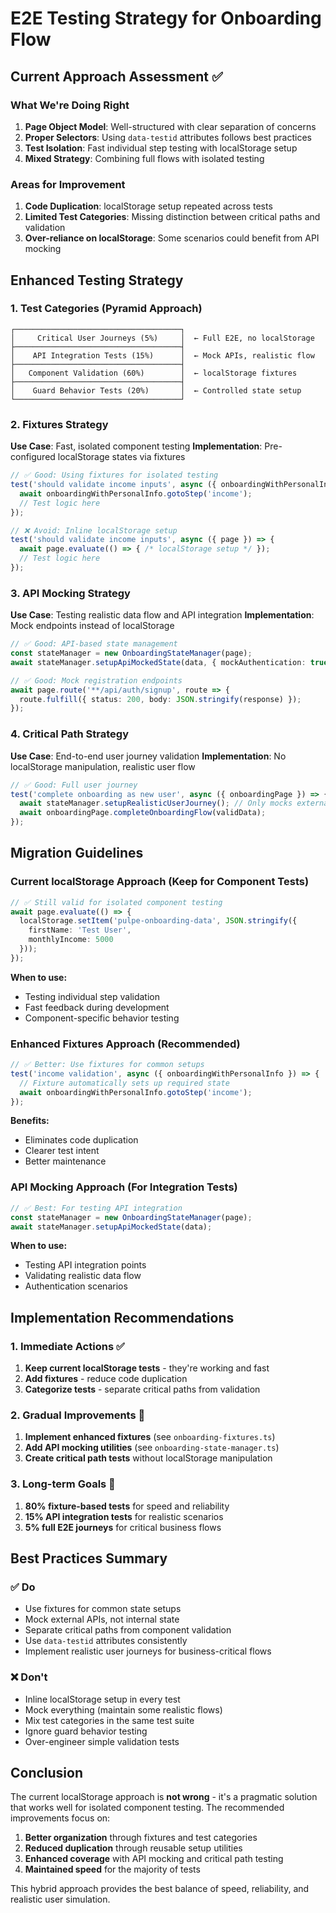 # E2E Testing Strategy for Onboarding Flow

## Current Approach Assessment ✅

### What We're Doing Right

1. **Page Object Model**: Well-structured with clear separation of concerns
2. **Proper Selectors**: Using `data-testid` attributes follows best practices
3. **Test Isolation**: Fast individual step testing with localStorage setup
4. **Mixed Strategy**: Combining full flows with isolated testing

### Areas for Improvement

1. **Code Duplication**: localStorage setup repeated across tests
2. **Limited Test Categories**: Missing distinction between critical paths and validation
3. **Over-reliance on localStorage**: Some scenarios could benefit from API mocking

## Enhanced Testing Strategy

### 1. Test Categories (Pyramid Approach)

```
┌─────────────────────────────────────┐
│     Critical User Journeys (5%)     │  ← Full E2E, no localStorage
├─────────────────────────────────────┤
│    API Integration Tests (15%)      │  ← Mock APIs, realistic flow
├─────────────────────────────────────┤
│   Component Validation (60%)        │  ← localStorage fixtures
├─────────────────────────────────────┤
│    Guard Behavior Tests (20%)       │  ← Controlled state setup
└─────────────────────────────────────┘
```

### 2. Fixtures Strategy

**Use Case**: Fast, isolated component testing
**Implementation**: Pre-configured localStorage states via fixtures

```typescript
// ✅ Good: Using fixtures for isolated testing
test('should validate income inputs', async ({ onboardingWithPersonalInfo }) => {
  await onboardingWithPersonalInfo.gotoStep('income');
  // Test logic here
});

// ❌ Avoid: Inline localStorage setup
test('should validate income inputs', async ({ page }) => {
  await page.evaluate(() => { /* localStorage setup */ });
  // Test logic here
});
```

### 3. API Mocking Strategy

**Use Case**: Testing realistic data flow and API integration
**Implementation**: Mock endpoints instead of localStorage

```typescript
// ✅ Good: API-based state management
const stateManager = new OnboardingStateManager(page);
await stateManager.setupApiMockedState(data, { mockAuthentication: true });

// ✅ Good: Mock registration endpoints
await page.route('**/api/auth/signup', route => {
  route.fulfill({ status: 200, body: JSON.stringify(response) });
});
```

### 4. Critical Path Strategy

**Use Case**: End-to-end user journey validation
**Implementation**: No localStorage manipulation, realistic user flow

```typescript
// ✅ Good: Full user journey
test('complete onboarding as new user', async ({ onboardingPage }) => {
  await stateManager.setupRealisticUserJourney(); // Only mocks external APIs
  await onboardingPage.completeOnboardingFlow(validData);
});
```

## Migration Guidelines

### Current localStorage Approach (Keep for Component Tests)

```typescript
// ✅ Still valid for isolated component testing
await page.evaluate(() => {
  localStorage.setItem('pulpe-onboarding-data', JSON.stringify({
    firstName: 'Test User',
    monthlyIncome: 5000
  }));
});
```

**When to use:**
- Testing individual step validation
- Fast feedback during development
- Component-specific behavior testing

### Enhanced Fixtures Approach (Recommended)

```typescript
// ✅ Better: Use fixtures for common setups
test('income validation', async ({ onboardingWithPersonalInfo }) => {
  // Fixture automatically sets up required state
  await onboardingWithPersonalInfo.gotoStep('income');
});
```

**Benefits:**
- Eliminates code duplication
- Clearer test intent
- Better maintenance

### API Mocking Approach (For Integration Tests)

```typescript
// ✅ Best: For testing API integration
const stateManager = new OnboardingStateManager(page);
await stateManager.setupApiMockedState(data);
```

**When to use:**
- Testing API integration points
- Validating realistic data flow
- Authentication scenarios

## Implementation Recommendations

### 1. Immediate Actions ✅

1. **Keep current localStorage tests** - they're working and fast
2. **Add fixtures** - reduce code duplication
3. **Categorize tests** - separate critical paths from validation

### 2. Gradual Improvements 🔄

1. **Implement enhanced fixtures** (see `onboarding-fixtures.ts`)
2. **Add API mocking utilities** (see `onboarding-state-manager.ts`)
3. **Create critical path tests** without localStorage manipulation

### 3. Long-term Goals 🎯

1. **80% fixture-based tests** for speed and reliability
2. **15% API integration tests** for realistic scenarios
3. **5% full E2E journeys** for critical business flows

## Best Practices Summary

### ✅ Do

- Use fixtures for common state setups
- Mock external APIs, not internal state
- Separate critical paths from component validation
- Use `data-testid` attributes consistently
- Implement realistic user journeys for business-critical flows

### ❌ Don't

- Inline localStorage setup in every test
- Mock everything (maintain some realistic flows)
- Mix test categories in the same test suite
- Ignore guard behavior testing
- Over-engineer simple validation tests

## Conclusion

The current localStorage approach is **not wrong** - it's a pragmatic solution that works well for isolated component testing. The recommended improvements focus on:

1. **Better organization** through fixtures and test categories
2. **Reduced duplication** through reusable setup utilities
3. **Enhanced coverage** with API mocking and critical path testing
4. **Maintained speed** for the majority of tests

This hybrid approach provides the best balance of speed, reliability, and realistic user simulation.